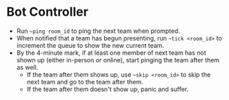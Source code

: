 # Bot Controller

- Run `~ping room_id` to ping the next team when prompted.
- When notified that a team has begun presenting, run `~tick <room_id>` to increment the queue to show the new current team.
- By the 4-minute mark, if at least one member of next team has not shown up (either in-person or online), start pinging the team after them as well.
  - If the team after them shows up, use `~skip <room_id>` to skip the next team and go to the team after them.
  - If the team after them doesn't show up, panic and suffer.